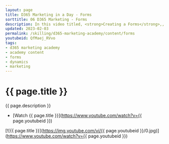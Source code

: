 ```yaml
---
layout: page
title: D365 Marketing in a Day - Forms
sorttitle: 06 D365 Marketing - Forms
description: In this video titled, <strong>Creating a Forms</strong>,, you will learn how to quickly and easily create an inbound form to capture information for a potential lead. 
updated: 2023-02-03
permalink: /skilling/d365-marketing-academy/content/forms
youtubeid: QfMaej_RVvo
tags: 
- d365 marketing academy
- academy content
- forms
- dynamics
- marketing
---
```


# {{ page.title }}

{{ page.description }}

* [Watch {{ page.title }}](https://www.youtube.com/watch?v={{ page.youtubeid }})

[![{{ page.title }}](https://img.youtube.com/vi/{{ page.youtubeid }}/0.jpg)](https://www.youtube.com/watch?v={{ page.youtubeid }})
